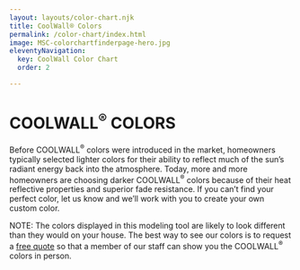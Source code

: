 ```yaml
---
layout: layouts/color-chart.njk
title: CoolWall® Colors
permalink: /color-chart/index.html
image: MSC-colorchartfinderpage-hero.jpg
eleventyNavigation:
  key: CoolWall Color Chart
  order: 2

---
```


# COOLWALL<sup>&reg;</sup> COLORS

<div class="hero-content">

Before COOLWALL<sup>&reg;</sup> colors were introduced in the market, homeowners typically selected lighter colors for their ability to reflect much of the sun’s radiant energy back into the atmosphere. Today, more and more homeowners are choosing darker COOLWALL<sup>&reg;</sup> colors because of their heat reflective properties and superior fade resistance. If you can’t find your perfect color, let us know and we’ll work with you to create your own custom color.

NOTE: The colors displayed in this modeling tool are likely to look different than they would on your house. The best way to see our colors is to request a [free quote](/contact) so that a member of our staff can show you the COOLWALL<sup>&reg;</sup> colors in person.
</div>